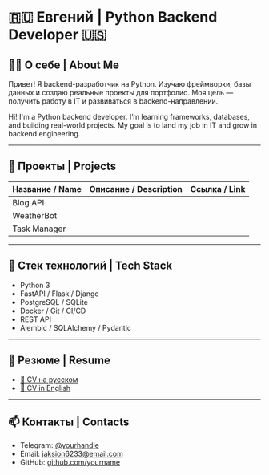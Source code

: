 # 🇷🇺 Евгений | Python Backend Developer 🇺🇸

## 👨‍💻 О себе | About Me
Привет! Я backend-разработчик на Python. Изучаю фреймворки, базы данных и создаю реальные проекты для портфолио. Моя цель — получить работу в IT и развиваться в backend-направлении.

Hi! I'm a Python backend developer. I’m learning frameworks, databases, and building real-world projects. My goal is to land my job in IT and grow in backend engineering.

---

## 📂 Проекты | Projects

| Название / Name | Описание / Description | Ссылка / Link |
|-----------------|------------------------|---------------|
| Blog API        | |
| WeatherBot      | |
| Task Manager    | |

---

## 🧰 Стек технологий | Tech Stack

- Python 3
- FastAPI / Flask / Django
- PostgreSQL / SQLite
- Docker / Git / CI/CD
- REST API
- Alembic / SQLAlchemy / Pydantic

---

## 📄 Резюме | Resume

- [📄 CV на русском](./CV/CV_ru.pdf)
- [📄 CV in English](./CV/CV_en.pdf)

---

## 📫 Контакты | Contacts

- Telegram: [@yourhandle](https://t.me/lust_krieg)
- Email: jaksion6233@email.com
- GitHub: [github.com/yourname](https://github.com/LustKrieg)

